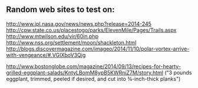 Random web sites to test on:
---

http://www.jpl.nasa.gov/news/news.php?release=2014-245
http://cpw.state.co.us/placestogo/parks/ElevenMile/Pages/Trails.aspx
http://www.mtwilson.edu/vir/60in.php
http://www.nss.org/settlement/moon/shackleton.html
http://blogs.discovermagazine.com/imageo/2014/11/10/polar-vortex-arrive-with-vengeance/#.VGIXboV3Qjg

http://www.bostonglobe.com/magazine/2014/09/13/recipes-for-hearty-grilled-eggplant-salads/KntyLBomM8ypB5KWRniZ7M/story.html
("3 pounds eggplant, trimmed, peeled if desired, and cut into ¾-inch-thick planks")
